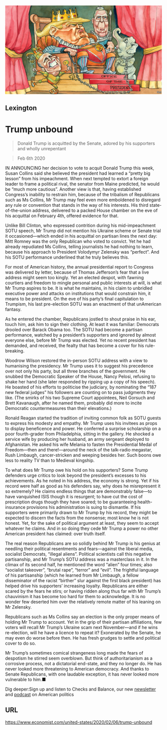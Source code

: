 ![](./images/20200208_USD000_0.jpg)

## Lexington

# Trump unbound

> Donald Trump is acquitted by the Senate, adored by his supporters and wholly unrepentant

> Feb 6th 2020

IN ANNOUNCING her decision to vote to acquit Donald Trump this week, Susan Collins said she believed the president had learned a “pretty big lesson” from his impeachment. When next tempted to extort a foreign leader to frame a political rival, the senator from Maine predicted, he would be “much more cautious”. Another view is that, having established Congress’s inability to restrain him, because of the tribalism of Republicans such as Ms Collins, Mr Trump may feel even more emboldened to disregard any rule or convention that stands in the way of his interests. His third state-of-the-union address, delivered to a packed House chamber on the eve of his acquittal on February 4th, offered evidence for that.

Unlike Bill Clinton, who expressed contrition during his mid-impeachment SOTU speech, Mr Trump did not mention his Ukraine scheme or Senate trial it occasioned—which ended in his acquittal on partisan lines the next day: Mitt Romney was the only Republican who voted to convict. Yet he had already repudiated Ms Collins, telling journalists he had nothing to learn, because his approach to President Volodymyr Zelensky was “perfect”. And his SOTU performance underlined that he truly believes this.

For most of American history, the annual presidential report to Congress was delivered by letter, because of Thomas Jefferson’s fear that a live address might seem too kingly. Yet an elected despot, with fawning courtiers and freedom to mingle personal and public interests at will, is what Mr Trump aspires to be. It is what he maintains, in his claim to unbridled executive power and attacks on institutions that would constrain him, it means to be president. On the eve of his party’s final capitulation to Trumpism, his last pre-election SOTU was an enactment of that unAmerican fantasy.

As he entered the chamber, Republicans jostled to shout praise in his ear, touch him, ask him to sign their clothing. At least it was familiar: Democrats drooled over Barack Obama too. The SOTU had become a partisan performance, watched by a president’s supporters and ignored by almost everyone else, before Mr Trump was elected. Yet no recent president has demanded, and received, the fealty that has become a cover for his rule-breaking.

Woodrow Wilson restored the in-person SOTU address with a view to humanising the presidency. Mr Trump uses it to suggest his precedence over not only his party, but all three branches of the government. He snubbed the Democratic Speaker of the House, Nancy Pelosi, refusing to shake her hand (she later responded by ripping up a copy of his speech). He boasted of his efforts to politicise the judiciary, by nominating the “187 new federal judges” his followers are counting on to pass judgments they like. (The smirks of his two Supreme Court appointees, Neil Gorsuch and Brett Kavanaugh, after he named them, probably did more to incite Democratic countermeasures than their elevations.)

Ronald Reagan started the tradition of inviting common folk as SOTU guests to express his modesty and empathy. Mr Trump uses his invitees as props to display beneficence and power. He conferred a surprise scholarship on a poor fourth-grader from Philadelphia, sitting in the gallery. He shocked a service wife by producing her husband, an army sergeant deployed to Afghanistan. He asked his wife Melania to fasten the Presidential Medal of Freedom—then and there!—around the neck of the talk-radio megastar, Rush Limbaugh, cancer-stricken and weeping besides her. Such boons owe less to reality TV than to Medieval kingship.

To what does Mr Trump owe his hold on his supporters? Some Trump defenders urge critics to look beyond the president’s excesses to his achievements. As he noted in his address, the economy is strong. Yet if his record were half as good as his defenders say, why does he misrepresent it so extremely? He claims endless things that are demonstrably false—to have vanquished ISIS though it is resurgent; to have cut the cost of prescription drugs though they have soared; to be guaranteeing health-insurance provisions his administration is suing to dismantle. If his supporters were primarily drawn to Mr Trump by his record, they might be expected to discern the facts from the nonsense; most know he is not honest. Yet, for the sake of political argument at least, they seem to accept whatever he claims. And in so doing they cede Mr Trump a power no other American president has claimed: over truth itself.

The real reason Republicans are so solidly behind Mr Trump is his genius at needling their political resentments and fears—against the liberal media, socialist Democrats, “illegal aliens”. Political scientists call this negative partisanship, and Mr Trump’s SOTU address was a masterclass in it. In the climax of its second half, he mentioned the word “alien” four times; also “socialist takeover”, “brutal rape”, “terror” and “evil”. The frightful language of his partisanship (which he learned from Mr Limbaugh, a fellow disseminator of the racist “birther” slur against the first black president) has helped drive his supporters’ increasing loyalty. Republicans are either scared by the fears he stirs; or having ridden along thus far with Mr Trump’s chauvinism it has become too hard for them to acknowledge. It is no wonder few deserted him over the relatively remote matter of his leaning on Mr Zelensky.

Republicans such as Ms Collins say an election is the only proper means of holding Mr Trump to account. Yet in the grip of their partisan affiliations, few voters will recall Mr Trump’s Ukraine scam next November—and if he wins re-election, will he have a licence to repeat it? Exonerated by the Senate, he may even do worse before then. He has fresh grudges to settle and political cover to do so.

Mr Trump’s sometimes comical strangeness long made the fears of despotism he stirred seem overblown. But think of authoritarianism as a corrosive process, not a dictatorial end-state, and they no longer do. He has never looked more threatening to American democracy. And thanks to Senate Republicans, with one laudable exception, it has never looked more vulnerable to him.■

Dig deeper:Sign up and listen to Checks and Balance, our new [newsletter](https://www.economist.com//checksandbalance/) and [podcast](https://www.economist.com//podcasts/2020/04/24/checks-and-balance-our-weekly-podcast-on-american-politics) on American politics

## URL

https://www.economist.com/united-states/2020/02/06/trump-unbound

